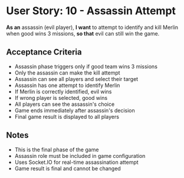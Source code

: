 # User Story: 10 - Assassin Attempt

**As an** assassin (evil player),
**I want** to attempt to identify and kill Merlin when good wins 3 missions,
**so that** evil can still win the game.

## Acceptance Criteria

* Assassin phase triggers only if good team wins 3 missions
* Only the assassin can make the kill attempt
* Assassin can see all players and select their target
* Assassin has one attempt to identify Merlin
* If Merlin is correctly identified, evil wins
* If wrong player is selected, good wins
* All players can see the assassin's choice
* Game ends immediately after assassin's decision
* Final game result is displayed to all players

## Notes

* This is the final phase of the game
* Assassin role must be included in game configuration
* Uses Socket.IO for real-time assassination attempt
* Game result is final and cannot be changed
